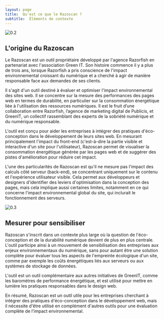 ```yaml
---
layout: page
title:  Qu'est ce que le Razoscan ?
subtitle:  Éléments de contexte
---
```


![0.2](https://tinmarrr.github.io/photos/0.2.png)

## L'origine du Razoscan

Le Razoscan est un outil propriétaire développé par l'agence Razorfish en partenariat avec l'association Green IT. Son histoire commence il y a plus de trois ans, lorsque Razorfish a pris conscience de l'impact environnemental croissant du numérique et a cherché à agir de manière responsable face aux demandes de ses clients.

Il s'agit d'un outil destiné à évaluer et optimiser l'impact environnemental des sites web. Il se concentre sur la mesure des performances des pages web en termes de durabilité, en particulier sur la consommation énergétique liée à l'utilisation des ressources numériques. Il est le fruit d’une collaboration entre Razorfish, l’agence de marketing digital de Publicis, et GreenIT, un collectif rassemblant des experts de la sobriété numérique et du numérique responsable.

L'outil est conçu pour aider les entreprises à intégrer des pratiques d'éco-conception dans le développement de leurs sites web. En mesurant principalement l'impact du front-end (c'est-à-dire la partie visible et interactive d'un site pour l'utilisateur), Razoscan permet de visualiser la consommation énergétique générée par les pages web et de suggérer des pistes d'amélioration pour réduire cet impact.

L'une des particularités de Razoscan est qu'il ne mesure pas l'impact des calculs côté serveur (back-end), se concentrant uniquement sur le contenu et l'expérience utilisateur visible. Cela permet aux développeurs et designers d'identifier des leviers d'optimisation dans la conception des pages, mais cela implique aussi certaines limites, notamment en ce qui concerne l'impact environnemental global du site, qui inclurait le fonctionnement des serveurs.

![0.3](https://tinmarrr.github.io/photos/0.3.png)

## Mesurer pour sensibiliser

Razoscan s'inscrit dans un contexte plus large où la question de l'éco-conception et de la durabilité numérique devient de plus en plus centrale. L'outil participe ainsi à un mouvement de sensibilisation des entreprises aux enjeux environnementaux du numérique, sans pour autant être une solution complète pour évaluer tous les aspects de l'empreinte écologique d'un site, comme par exemple les coûts énergétiques liés aux serveurs ou aux systèmes de stockage de données.

L'outil est un outil complémentaire aux autres initiatives de GreenIT, comme les baromètres de performance énergétique, et est utilisé pour mettre en lumière les pratiques responsables dans le design web.

En résumé, Razoscan est un outil utile pour les entreprises cherchant à intégrer des pratiques d'éco-conception dans le développement web, mais il nécessite d'être utilisé en complément d'autres outils pour une évaluation complète de l'impact environnemental.
